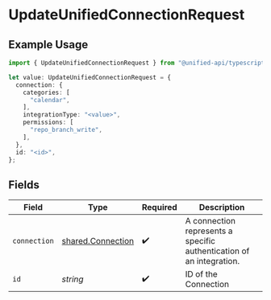 # UpdateUnifiedConnectionRequest

## Example Usage

```typescript
import { UpdateUnifiedConnectionRequest } from "@unified-api/typescript-sdk/sdk/models/operations";

let value: UpdateUnifiedConnectionRequest = {
  connection: {
    categories: [
      "calendar",
    ],
    integrationType: "<value>",
    permissions: [
      "repo_branch_write",
    ],
  },
  id: "<id>",
};
```

## Fields

| Field                                                                | Type                                                                 | Required                                                             | Description                                                          |
| -------------------------------------------------------------------- | -------------------------------------------------------------------- | -------------------------------------------------------------------- | -------------------------------------------------------------------- |
| `connection`                                                         | [shared.Connection](../../../sdk/models/shared/connection.md)        | :heavy_check_mark:                                                   | A connection represents a specific authentication of an integration. |
| `id`                                                                 | *string*                                                             | :heavy_check_mark:                                                   | ID of the Connection                                                 |